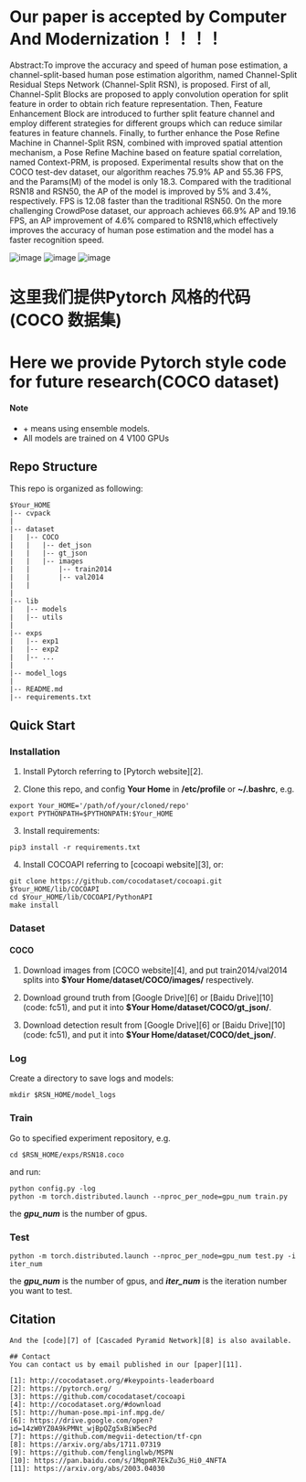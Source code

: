 # Our paper is accepted by Computer And Modernization！！！！

Abstract:To improve the accuracy and speed of human pose estimation, a channel-split-based human pose estimation algorithm, named Channel-Split Residual Steps Network (Channel-Split RSN), is proposed. First of all, Channel-Split Blocks are proposed to apply convolution operation for split feature in order to obtain rich feature representation. Then, Feature Enhancement Block are introduced to further split feature channel and employ different strategies for different groups which can reduce similar features in feature channels. Finally, to further enhance the Pose Refine Machine in Channel-Split RSN, combined with improved spatial attention mechanism, a Pose Refine Machine based on feature spatial correlation, named Context-PRM, is proposed. Experimental results show that on the COCO test-dev dataset, our algorithm reaches 75.9% AP and 55.36 FPS, and the Params(M) of the model is only 18.3. Compared with the traditional RSN18 and RSN50, the AP of the model is improved by 5% and 3.4%, respectively. FPS is 12.08 faster than the traditional RSN50. On the more challenging CrowdPose dataset, our approach achieves 66.9% AP and 19.16 FPS, an AP improvement of 4.6% compared to RSN18,which effectively improves the accuracy of human pose estimation and the model has a faster recognition speed.


![image](https://user-images.githubusercontent.com/68497831/128496986-3ccb60d9-fec4-4424-b485-d9cac5c72b7b.png)
![image](https://user-images.githubusercontent.com/68497831/128497007-1cbf6d46-3e14-4f13-8033-e817563f26d2.png)
![image](https://user-images.githubusercontent.com/68497831/128497024-2bef1c01-f14b-4301-a5f6-f35463cad032.png)



# 这里我们提供Pytorch 风格的代码(COCO 数据集)
# Here we provide Pytorch style code for future research(COCO dataset)


#### Note
* \+ means using ensemble models.
* All models are trained on 4 V100 GPUs


## Repo Structure
This repo is organized as following:
```
$Your_HOME
|-- cvpack
|
|-- dataset
|   |-- COCO
|   |   |-- det_json
|   |   |-- gt_json
|   |   |-- images
|   |       |-- train2014
|   |       |-- val2014
|   |
|   
|-- lib
|   |-- models
|   |-- utils
|
|-- exps
|   |-- exp1
|   |-- exp2
|   |-- ...
|
|-- model_logs
|
|-- README.md
|-- requirements.txt
```

## Quick Start

### Installation

1. Install Pytorch referring to [Pytorch website][2].

2. Clone this repo, and config **Your Home** in **/etc/profile** or **~/.bashrc**, e.g.
 ```
 export Your_HOME='/path/of/your/cloned/repo'
 export PYTHONPATH=$PYTHONPATH:$Your_HOME
 ```

3. Install requirements:
 ```
 pip3 install -r requirements.txt
 ```

4. Install COCOAPI referring to [cocoapi website][3], or:
 ```
 git clone https://github.com/cocodataset/cocoapi.git $Your_HOME/lib/COCOAPI
 cd $Your_HOME/lib/COCOAPI/PythonAPI
 make install
 ```
 
### Dataset

#### COCO

1. Download images from [COCO website][4], and put train2014/val2014 splits into **$Your Home/dataset/COCO/images/** respectively.

2. Download ground truth from [Google Drive][6] or [Baidu Drive][10] (code: fc51), and put it into **$Your Home/dataset/COCO/gt_json/**.

3. Download detection result from [Google Drive][6] or [Baidu Drive][10] (code: fc51), and put it into **$Your Home/dataset/COCO/det_json/**.



### Log
Create a directory to save logs and models:
```
mkdir $RSN_HOME/model_logs
```

### Train
Go to specified experiment repository, e.g.
```
cd $RSN_HOME/exps/RSN18.coco
```
and run:
```
python config.py -log
python -m torch.distributed.launch --nproc_per_node=gpu_num train.py
```
the ***gpu_num*** is the number of gpus.

### Test
```
python -m torch.distributed.launch --nproc_per_node=gpu_num test.py -i iter_num
```
the ***gpu_num*** is the number of gpus, and ***iter_num*** is the iteration number you want to test.

## Citation

```
And the [code][7] of [Cascaded Pyramid Network][8] is also available. 

## Contact
You can contact us by email published in our [paper][11].

[1]: http://cocodataset.org/#keypoints-leaderboard
[2]: https://pytorch.org/
[3]: https://github.com/cocodataset/cocoapi
[4]: http://cocodataset.org/#download
[5]: http://human-pose.mpi-inf.mpg.de/
[6]: https://drive.google.com/open?id=14zW0YZ0A9kPMNt_wjBpQZg5xBiW5ecPd
[7]: https://github.com/megvii-detection/tf-cpn
[8]: https://arxiv.org/abs/1711.07319
[9]: https://github.com/fenglinglwb/MSPN
[10]: https://pan.baidu.com/s/1MqpmR7EkZu3G_Hi0_4NFTA
[11]: https://arxiv.org/abs/2003.04030

